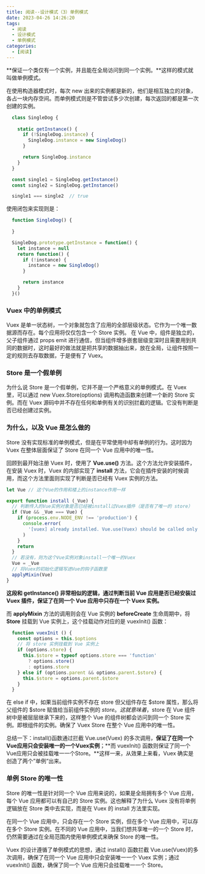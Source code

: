 ```yaml
---
title: 阅读--设计模式（3）单例模式
date: 2023-04-26 14:26:20
tags:
  - 阅读
  - 设计模式
  - 单例模式
categories:
  - [阅读]
---
```


**保证一个类仅有一个实例，并且能在全局访问到同一个实例。**这样的模式就叫做单例模式。

在使用构造器模式时，每次 new 出来的实例都是新的，他们是相互独立的对象，各占一块内存空间。而单例模式则是不管尝试多少次创建，每次返回的都是第一次创建的实例。

```javascript
  class SingleDog {
    
    static getInstance() {
      if (!SingleDog.instance) {
        SingleDog.instance = new SingleDog()
      }

      return SingleDog.instance
    }
  }

  const single1 = SingleDog.getInstance()
  const single2 = SingleDog.getInstance()

  single1 === single2  // true
```

使用闭包来实现则是：
```javascript
  function SingleDog() {
    
  }

  SingleDog.prototype.getInstance = function() {
    let instance = null
    return function() {
      if (!instance) {
        instance = new SingleDog()
      }

      return instance
    }
  }()
```

### Vuex 中的单例模式
Vuex 是单一状态树，一个对象就包含了应用的全部层级状态。它作为一个唯一数据源而存在。每个应用将仅仅包含一个 Store 实例。
在 Vue 中，组件是独立的，父子组件通过 props emit 进行通信，但当组件增多嵌套层级变深时且需要用到共同的数据时，这时最好的做法就是把共享的数据抽出来，放在全局，让组件按照一定的规则去存取数据，于是便有了 Vuex。

### Store 是一个假单例
为什么说 Store 是一个假单例，它并不是一个严格意义的单例模式。在 Vuex 里，可以通过 new Vuex.Store(options) 调用构造函数来创建一个新的 Store 实例。而在 Vuex 源码中并不存在任何和单例有关的识别拦截的逻辑。它没有判断是否已经创建过实例。

### 为什么，以及 Vue 是怎么做的
Store 没有实现标准的单例模式，但是在平常使用中却有单例的行为。这时因为 Vuex 在整体层面保证了 Store 在同一个 Vue 应用中的唯一性。

回顾到最开始注册 Vuex 时，使用了 **Vue.use()** 方法。这个方法允许安装插件，在安装 Vuex 时，Vuex 的内部实现了 **install** 方法，它会在插件安装的时候调用，而这个方法里面则实现了判断是否已经有 Vuex 实例的方法。

```javascript
let Vue // 这个Vue的作用和楼上的instance作用一样

export function install (_Vue) {
  // 判断传入的Vue实例对象是否已经被install过Vuex插件（是否有了唯一的 store）
  if (Vue && _Vue === Vue) {
    if (process.env.NODE_ENV !== 'production') {
      console.error(
        '[vuex] already installed. Vue.use(Vuex) should be called only once.'
      )
    }
    return
  }
  // 若没有，则为这个Vue实例对象install一个唯一的Vuex
  Vue = _Vue
  // 将Vuex的初始化逻辑写进Vue的钩子函数里
  applyMixin(Vue)
}
```

**这段和 getInstance() 非常相似的逻辑，通过判断当前 Vue 应用是否已经安装过 Vuex 插件，保证了在同一个 Vue 应用中只存在一个 Vuex 实例。**

而 **applyMixin** 方法的调用则会在 Vue 实例的 **beforeCreate** 生命周期中，将 **Store** 挂载到 Vue 实例上，这个挂载动作对应的是 vuexInit() 函数：
```javascript
  function vuexInit () {
    const options = this.$options
    // 将 store 实例挂载到 Vue 实例上
    if (options.store) {
      this.$store = typeof options.store === 'function'
        ? options.store()
        : options.store
    } else if (options.parent && options.parent.$store) {
      this.$store = options.parent.$store
    }
  }
```
在 else if 中，如果当前组件实例不存在 store 但父组件存在 $store 属性，那么将父组件的 $store 赋值给当前组件实例的 $store。
这就意味着，$store 在 Vue 组件树中是被层层继承下来的，这样整个 Vue 的组件树都会访问到同一个 Store 实例。即根组件的实例。确保了 Vuex Store 在整个 Vue 应用中的唯一性。

总结一下：install()函数通过拦截 Vue.use(Vuex) 的多次调用，**保证了在同一个Vue应用只会安装唯一的一个Vuex实例**；**而 vuexInit() 函数则保证了同一个Vue应用只会被挂载唯一一个Store。**这样一来，从效果上来看，Vuex 确实是创造了两个”单例“出来。

### 单例 Store 的唯一性
Store 的唯一性是针对同一个 Vue 应用来说的，如果是全局拥有多个 Vue 应用，每个 Vue 应用都可以有自己的 Store 实例。这也解释了为什么 Vuex 没有将单例逻辑放在 Store 类中去实现，而是在 Vuex 的 install 方法里实现。

在同一个 Vue 应用中，只会存在一个 Store 实例，但在多个 Vue 应用中，可以存在多个 Store 实例。在不同的 Vue 应用中，当我们想共享唯一的一个 Store 时，仍然需要通过在全局范围内使用单例模式来确保 Store 的唯一性。

Vuex 的设计遵循了单例模式的思想，通过 install() 函数拦截 Vue.use(Vuex)的多次调用，确保了在同一个 Vue 应用中只会安装唯一一个 Vuex 实例；通过 vuexInit() 函数，确保了同一个 Vue 应用只会挂载唯一一个 Store。